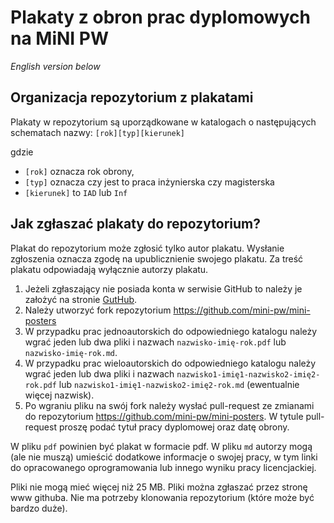 # Plakaty z obron prac dyplomowych na MiNI PW

*English version below*

## Organizacja repozytorium z plakatami

Plakaty w repozytorium są uporządkowane w katalogach o następujących schematach nazwy:
`[rok][typ][kierunek]`

gdzie 

* `[rok]` oznacza rok obrony,
* `[typ]` oznacza czy jest to praca inżynierska czy magisterska
* `[kierunek]` to `IAD` lub `Inf`  

## Jak zgłaszać plakaty do repozytorium?

Plakat do repozytorium może zgłosić tylko autor plakatu. 
Wysłanie zgłoszenia oznacza zgodę na upublicznienie swojego plakatu.
Za treść plakatu odpowiadają wyłącznie autorzy plakatu.

1. Jeżeli zgłaszający nie posiada konta w serwisie GitHub to należy je założyć na stronie [GutHub](https://github.com/).
2. Należy utworzyć fork repozytorium https://github.com/mini-pw/mini-posters
3. W przypadku prac jednoautorskich do odpowiedniego katalogu należy wgrać jeden lub dwa pliki i nazwach
 `nazwisko-imię-rok.pdf` lub `nazwisko-imię-rok.md`.
3. W przypadku prac wieloautorskich do odpowiedniego katalogu należy wgrać jeden lub dwa pliki i nazwach
 `nazwisko1-imię1-nazwisko2-imię2-rok.pdf` lub `nazwisko1-imię1-nazwisko2-imię2-rok.md` (ewentualnie więcej nazwisk).
 4. Po wgraniu pliku na swój fork należy wysłać pull-request ze zmianami do repozytorium https://github.com/mini-pw/mini-posters. W tytule pull-request proszę podać tytuł pracy dyplomowej oraz datę obrony.

W pliku `pdf` powinien być plakat w formacie pdf. W pliku `md` autorzy mogą (ale nie muszą) umieścić dodatkowe informacje o swojej pracy, w tym linki do opracowanego oprogramowania lub innego wyniku pracy licencjackiej.

Pliki nie mogą mieć więcej niż 25 MB. 
Pliki można zgłaszać przez stronę www githuba. Nie ma potrzeby klonowania repozytorium (które może być bardzo duże).

